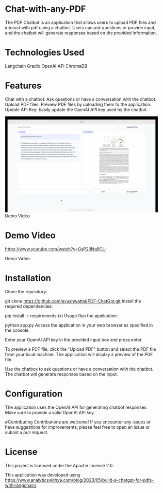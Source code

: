 # Chat-with-any-PDF
The PDF Chatbot is an application that allows users to upload PDF files and interact with pdf using a chatbot. Users can ask questions or provide input, and the chatbot will generate responses based on the provided information.

# Technologies Used
Langchain
Gradio
OpenAI API
ChromaDB

# Features
Chat with a chatbot: Ask questions or have a conversation with the chatbot.  
Upload PDF files: Preview PDF files by uploading them to the application.  
Update API Key: Easily update the OpenAI API key used by the chatbot.  

![App Interface](PDF-ChatGpt.png)
Demo Video
# Demo Video
https://www.youtube.com/watch?v=GsP2IINq9CU

Demo Video

# Installation
Clone the repository:

git clone https://github.com/ayushwattal/PDF-ChatGpt.git
Install the required dependencies:

pip install -r requirements.txt
Usage
Run the application:

python app.py
Access the application in your web browser as specified in the console.

Enter your OpenAI API key in the provided input box and press enter.

To preview a PDF file, click the "Upload PDF" button and select the PDF file from your local machine. The application will display a preview of the PDF file.

Use the chatbox to ask questions or have a conversation with the chatbot. The chatbot will generate responses based on the input.

# Configuration
The application uses the OpenAI API for generating chatbot responses. Make sure to provide a valid OpenAI API key.

#Contributing
Contributions are welcome! If you encounter any issues or have suggestions for improvements, please feel free to open an issue or submit a pull request.

# License
This project is licensed under the Apache License 2.0.

This application was developed using https://www.analyticsvidhya.com/blog/2023/05/build-a-chatgpt-for-pdfs-with-langchain/
